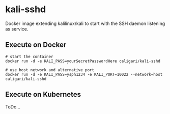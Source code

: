 # kali-sshd

Docker image extending kalilinux/kali to start with the SSH daemon listening as service.

## Execute on Docker

    # start the container
    docker run -d -e KALI_PASS=yourSecretPasswordHere caligari/kali-sshd

    # use host network and alternative port
    docker run -d -e KALI_PASS=ysph1234 -e KALI_PORT=10022 --network=host caligari/kali-sshd

## Execute on Kubernetes

ToDo...

